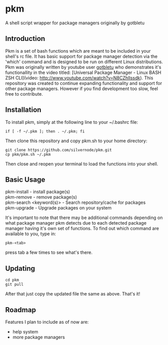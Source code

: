 # pkm
A shell script wrapper for package managers originally by gotbletu  

## Introduction  

Pkm is a set of bash functions which are meant to be included in your shell's rc file. It has basic support for package manager detection via the 'which' command and is designed to be run on different Linux distributions. Pkm was originally written by youtube user [gotbletu](https://www.youtube.com/channel/UCkf4VIqu3Acnfzuk3kRIFwA) who demonstrates it's functionallity in the video titled: [Universal Package Manager - Linux BASH ZSH CLI](video:  http://www.youtube.com/watch?v=N8CZhlIssdk). This repository was created to continue expanding functionality and support for other package managers. However if you find development too slow, feel free to contribute.  

## Installation  

To install pkm, simply at the following line to your ~/.bashrc file:  

`if [ -f ~/.pkm ]; then
    . ~/.pkm;
fi`

Then clone this repository and copy pkm.sh to your home directory:  

`git clone https://github.com/silvernode/pkm.git`  
`cp pkm/pkm.sh ~/.pkm`  

Then close and reopen your terminal to load the functions into your shell.  

## Basic Usage  

pkm-install <package-name>   - install package(s)  
pkm-remove <package-name>    - remove package(s)  
pkm-search <keyword(s)> - Search repository/cache for packages  
pkm-upgrade - Upgrade packages on your system  


It's important to note that there may be additional commands depending on what package manager pkm detects due to each detected package manager having it's own set of functions. To find out which command are available to you, type in:  

`pkm-<tab>`  

press tab a few times to see what's there. 

## Updating  

`cd pkm`   
`git pull`  

After that just copy the updated file the same as above. That's it!

## Roadmap  

Features I plan to include as of now are:  

* help system  
* more package managers  
